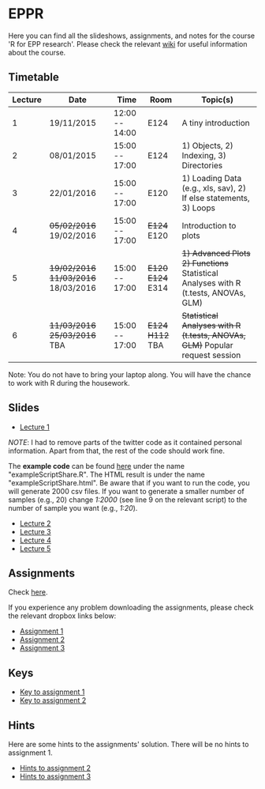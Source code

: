# EPPR

Here you can find all the slideshows, assignments, and notes for the course 'R for EPP research'.
Please check the relevant [wiki](https://github.com/AngelosPsy/EPPR/wiki) for useful information
about the course.

## Timetable

| Lecture | Date           | Time              | Room | Topic(s)                                         |
|---------|----------------|-------------------|------|--------------------------------------------------|
| 1       |  19/11/2015    |  12:00 -- 14:00   | E124 |A tiny introduction                               |
| 2       |  08/01/2015    |  15:00 -- 17:00   | E124 |1) Objects, 2) Indexing, 3) Directories           | 
| 3       |  22/01/2016    |  15:00 -- 17:00   | E120 |1) Loading Data (e.g., xls, sav), 2) If else statements, 3) Loops        |
| 4       |  ~~05/02/2016~~   19/02/2016 |  15:00 -- 17:00   | ~~E124~~ E120 |Introduction to plots                             |  
| 5       |  ~~19/02/2016    11/03/2016~~ 18/03/2016 |  15:00 -- 17:00   | ~~E120 E124~~  E314 | ~~1) Advanced Plots 2) Functions~~ Statistical Analyses with R (t.tests, ANOVAs, GLM)                     |	
| 6       |  ~~11/03/2016  25/03/2016~~ TBA  |  15:00 -- 17:00   | ~~E124 H112~~ TBA| ~~Statistical Analyses with R (t.tests, ANOVAs, GLM)~~ Popular request session|

Note: You do not have to bring your laptop along. You will
have the chance to work with R during the housework.

## Slides
* [Lecture 1](http://htmlpreview.github.io/?https://github.com/AngelosPsy/EPPR/blob/master/Lecture1/index.html)

*NOTE*: I had to remove parts of the twitter code as it contained personal information. Apart from that,
the rest of the code should work fine.

The **example code** can be found [here](https://github.com/AngelosPsy/EPPR/tree/master/Lecture1) under the name "exampleScriptShare.R". The HTML result is under the name "exampleScriptShare.html". Be aware that if you want to run the code, you will generate 2000 csv files. If you want to generate a smaller number of samples (e.g., 20) change *1:2000* (see line 9 on the relevant script) to the number of sample you want (e.g., *1:20*).

* [Lecture 2](http://htmlpreview.github.io/?https://github.com/AngelosPsy/EPPR/blob/master/Lecture2/index.html)
* [Lecture 3](http://htmlpreview.github.io/?https://github.com/AngelosPsy/EPPR/blob/master/Lecture3/index.html)
* [Lecture 4](http://htmlpreview.github.io/?https://github.com/AngelosPsy/EPPR/blob/master/Lecture4/index.html)  
* [Lecture 5](http://htmlpreview.github.io/?https://github.com/AngelosPsy/EPPR/blob/master/Lecture4/index.html)  
  
## Assignments
Check [here](https://github.com/AngelosPsy/EPPR/tree/master/Assignments).

If you experience any problem downloading the assignments, please check the relevant
dropbox links below:

* [Assignment 1](https://www.dropbox.com/sh/1blgxvlvml1voot/AAB-N2Dyd2Un3tDMIeEOkSDma?dl=0)
* [Assignment 2](https://www.dropbox.com/sh/puemzorw8m08ifv/AAD-OgzLdOpbt8vZiz2XB_2ua?dl=0)
* [Assignment 3](https://www.dropbox.com/sh/fiuuqu98g730eu5/AAAvNxsx8eXqw-XkEFKNQ1xra?dl=0)

## Keys

* [Key to assignment 1](https://www.dropbox.com/sh/qni57xc0ecetmse/AAAGBQEUp6mzz0-goEfXE4kFa?dl=0)
* [Key to assignment 2](https://www.dropbox.com/sh/x0y69gg9sspky1f/AABAliE7D-0TYRU_tCwfZ3ana?dl=0)

## Hints

Here are some hints to the assignments' solution. There will be no hints to assignment 1.

* [Hints to assignment 2](https://www.dropbox.com/sh/p2cec39vdqfwtnn/AAAtKbLwoCJcqTc7lxSW1gR4a?dl=0)
* [Hints to assignment 3](https://www.dropbox.com/sh/s0ck338wbe06jh9/AADIt20CNoYyhwScCFwNUA2na?dl=0)
